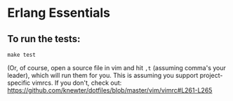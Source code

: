# Erlang Essentials

## To run the tests:

```
make test
```

(Or, of course, open a source file in vim and hit `,t` (assuming comma's your
leader), which will run them for you.  This is assuming you support
project-specific vimrcs.  If you don't, check out:
https://github.com/knewter/dotfiles/blob/master/vim/vimrc#L261-L265
